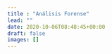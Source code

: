 ```yaml
---
title : "Análisis Forense"
lead: ""
date: 2020-10-06T08:48:45+00:00
draft: false
images: []
---
```

